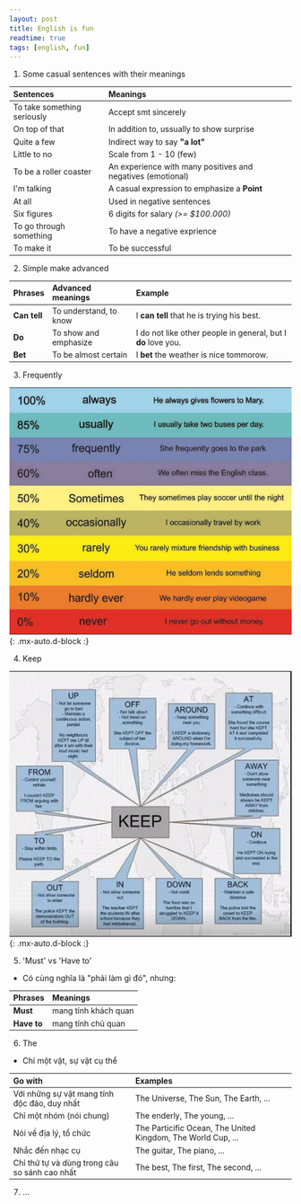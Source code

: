 ```yaml
---
layout: post
title: English is fun
readtime: true
tags: [english, fun]
---
```


1. Some casual sentences with their meanings

| Sentences | Meanings |
| :------ | :--- |
| To take something seriously | Accept smt sincerely |
| On top of that | In addition to, ussually to show surprise |
| Quite a few | Indirect way to say **"a lot"** |
| Little to no | Scale from 1 - 10 (few) |
| To be a roller coaster | An experience with many positives and negatives (emotional) |
| I'm talking | A casual expression to emphasize a **Point** |
| At all | Used in negative sentences |
| Six figures | 6 digits for salary  _(>= $100.000)_ |
| To go through something | To have a negative exprience |
| To make it | To be successful |


2. Simple make advanced

| Phrases | Advanced meanings | Example |
| :------ | :--- | :--- |
| **Can tell** | To understand, to know | I **can tell** that he is trying his best. |
| **Do** | To show and emphasize | I do not like other people in general, but I **do** love you. |
| **Bet** | To be almost certain | I **bet** the weather is nice tommorow. |

3. Frequently

![Frequently](/assets/img/frequently.png){: .mx-auto.d-block :}

4. Keep

![Keep](/assets/img/keep.png){: .mx-auto.d-block :}

5. 'Must' vs 'Have to'

- Có cùng nghĩa là "phải làm gì đó", nhưng: 

| Phrases | Meanings |
| :------ | :--- |
| **Must** | mang tính khách quan |  
| **Have to** | mang tính chủ quan |

6. The

- Chỉ một vật, sự vật cụ thể

| Go with | Examples |
| :------ | :--- |
| Với những sự vật mang tính độc đáo, duy nhất | The Universe, The Sun, The Earth, ... |
| Chỉ một nhóm (nói chung) | The enderly, The young, ... |
| Nói về địa lý, tổ chức | The Particific Ocean, The United Kingdom, The World Cup, ... |
| Nhắc đến nhạc cụ | The guitar, The piano, ... |
| Chỉ thứ tự và dùng trong câu so sánh cao nhất | The best, The first, The second, ...

7. ...